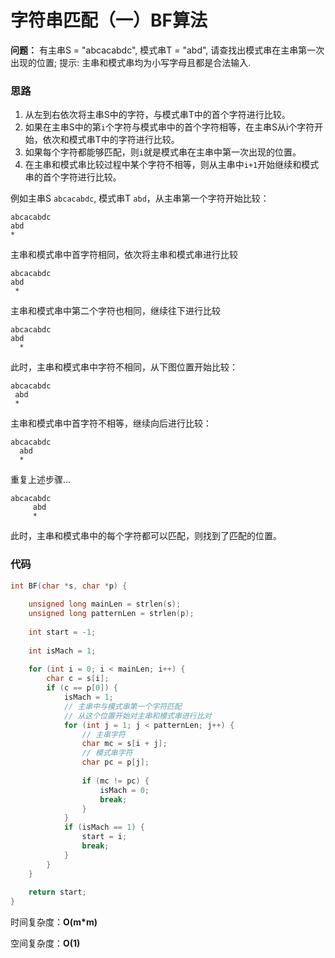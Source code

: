 #  字符串匹配（一）BF算法

**问题：** 有主串S = "abcacabdc", 模式串T = "abd", 请查找出模式串在主串第⼀次出现的位置; 提示: 主串和模式串均为⼩写字⺟且都是合法输⼊.


### 思路

1. 从左到右依次将主串S中的字符，与模式串T中的首个字符进行比较。
2. 如果在主串S中的第`i`个字符与模式串中的首个字符相等，在主串S从i个字符开始，依次和模式串T中的字符进行比较。
3. 如果每个字符都能够匹配，则`i`就是模式串在主串中第一次出现的位置。
4. 在主串和模式串比较过程中某个字符不相等，则从主串中`i+1`开始继续和模式串的首个字符进行比较。

例如主串S `abcacabdc`, 模式串T `abd`，从主串第一个字符开始比较：

	abcacabdc
	abd
	*

主串和模式串中首字符相同，依次将主串和模式串进行比较

	abcacabdc
	abd
	 *

主串和模式串中第二个字符也相同，继续往下进行比较

	abcacabdc
	abd
	  *

此时，主串和模式串中字符不相同，从下图位置开始比较：

	abcacabdc
	 abd
	 *

主串和模式串中首字符不相等，继续向后进行比较：

	abcacabdc
	  abd
	  *

重复上述步骤...

	abcacabdc
	     abd
	     *

此时，主串和模式串中的每个字符都可以匹配，则找到了匹配的位置。

### 代码

```c
int BF(char *s, char *p) {
    
    unsigned long mainLen = strlen(s);
    unsigned long patternLen = strlen(p);
    
    int start = -1;
    
    int isMach = 1;
    
    for (int i = 0; i < mainLen; i++) {
        char c = s[i];
        if (c == p[0]) {
            isMach = 1;
            // 主串中与模式串第一个字符匹配
            // 从这个位置开始对主串和模式串进行比对
            for (int j = 1; j < patternLen; j++) {
                // 主串字符
                char mc = s[i + j];
                // 模式串字符
                char pc = p[j];
                
                if (mc != pc) {
                    isMach = 0;
                    break;
                }
            }
            if (isMach == 1) {
                start = i;
                break;
            }
        }
    }
    
    return start;
}
```

时间复杂度：**O(m*m)**

空间复杂度：**O(1)**